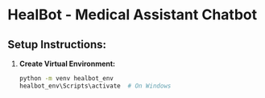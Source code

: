 # HealBot - Medical Assistant Chatbot

## Setup Instructions:

1. **Create Virtual Environment:**
   ```bash
   python -m venv healbot_env
   healbot_env\Scripts\activate  # On Windows